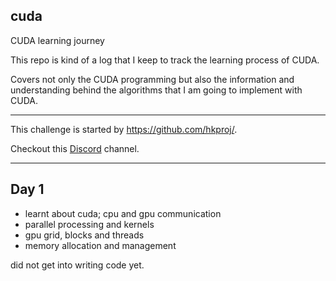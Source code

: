 ## cuda
CUDA learning journey

This repo is kind of a log that I keep to track the learning process of CUDA. 

Covers not only the CUDA programming but also the information and understanding behind the algorithms that I am going to implement with CUDA.
***
This challenge is started by https://github.com/hkproj/.

Checkout this [Discord](https://discord.gg/Wyx3FVtY) channel.
***
## Day 1
- learnt about cuda; cpu and gpu communication
- parallel processing and kernels
- gpu grid, blocks and threads
- memory allocation and management

did not get into writing code yet.
